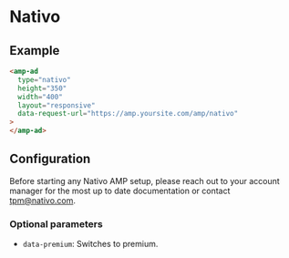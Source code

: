 <!---
Copyright 2016 The AMP HTML Authors. All Rights Reserved.

Licensed under the Apache License, Version 2.0 (the "License");
you may not use this file except in compliance with the License.
You may obtain a copy of the License at

      http://www.apache.org/licenses/LICENSE-2.0

Unless required by applicable law or agreed to in writing, software
distributed under the License is distributed on an "AS-IS" BASIS,
WITHOUT WARRANTIES OR CONDITIONS OF ANY KIND, either express or implied.
See the License for the specific language governing permissions and
limitations under the License.
-->

# Nativo

## Example

```html
<amp-ad
  type="nativo"
  height="350"
  width="400"
  layout="responsive"
  data-request-url="https://amp.yoursite.com/amp/nativo"
>
</amp-ad>
```

## Configuration

Before starting any Nativo AMP setup, please reach out to your account manager for the most up to date documentation or contact [tpm@nativo.com](mailto:tpm@nativo.com).

### Optional parameters

-   `data-premium`: Switches to premium.
